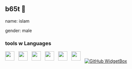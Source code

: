 ## b65t 🍉

name: islam

gender: male

### tools w Languages
 <img align="left" height="30px" style="padding-right:10px" src="https://cdn.jsdelivr.net/gh/devicons/devicon@latest/icons/linux/linux-original.svg" />
 <img align="left" height="30px" style="padding-right:10px" src="https://cdn.jsdelivr.net/gh/devicons/devicon@latest/icons/archlinux/archlinux-original.svg" />
 <img align="left" height="30px" style="padding-right:10px" src="https://cdn.jsdelivr.net/gh/devicons/devicon@latest/icons/github/github-original.svg" /> 
 <img align="left" height="30px" style="padding-right:10px" src="https://cdn.jsdelivr.net/gh/devicons/devicon@latest/icons/html5/html5-original.svg" />
 <img align="left" height="30px" style="padding-right:10px" src="https://cdn.jsdelivr.net/gh/devicons/devicon@latest/icons/css3/css3-original.svg" />
 <img align="left" height="30px" style="padding-right:10px" src="https://cdn.jsdelivr.net/gh/devicons/devicon@latest/icons/bash/bash-original.svg" />

#
 
[![GitHub WidgetBox](https://github-widgetbox.vercel.app/api/profile?username=b65t&data=followers,repositories,stars,commits&theme=darkmode)](https://github.com/Jurredr/github-widgetbox)
